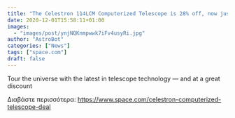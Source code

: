 ```yaml
---
title: "The Celestron 114LCM Computerized Telescope is 28% off, now just $285.83"
date: 2020-12-01T15:58:11+01:00
images:
  - "images/post/ynjNQKnmpwwk7iFv4usyRi.jpg"
author: "AstroBot"
categories: ["News"]
tags: ["space.com"]
draft: false
---
```


Tour the universe with the latest in telescope technology — and at a great discount 

Διαβάστε περισσότερα: https://www.space.com/celestron-computerized-telescope-deal
